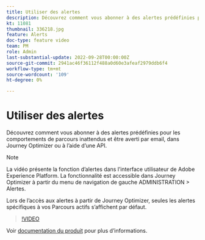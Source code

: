 ```yaml
---
title: Utiliser des alertes
description: Découvrez comment vous abonner à des alertes prédéfinies pour les comportements de parcours inattendus et être averti par email, dans Journey Optimizer ou à l’aide d’une API.
kt: 11081
thumbnail: 336218.jpg
feature: Alerts
doc-type: feature video
team: PM
role: Admin
last-substantial-update: 2022-09-28T00:00:00Z
source-git-commit: 2941ac46f36112f488a0d60e3afeaf2979ddb6f4
workflow-type: tm+mt
source-wordcount: '109'
ht-degree: 0%

---
```



# Utiliser des alertes

Découvrez comment vous abonner à des alertes prédéfinies pour les comportements de parcours inattendus et être averti par email, dans Journey Optimizer ou à l’aide d’une API.

>[!NOTE]
>
>La vidéo présente la fonction d’alertes dans l’interface utilisateur de Adobe Experience Platform. La fonctionnalité est accessible dans Journey Optimizer à partir du menu de navigation de gauche ADMINISTRATION > Alertes.
>
>
>Lors de l’accès aux alertes à partir de Journey Optimizer, seules les alertes spécifiques à vos Parcours actifs s’affichent par défaut.

>[!VIDEO](https://video.tv.adobe.com/v/336218?quality=12)

Voir [documentation du produit](https://experienceleague.adobe.com/docs/journey-optimizer/using/reporting/alerts.html?lang=en) pour plus d’informations.
